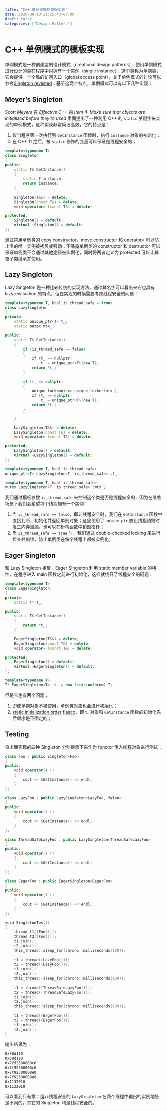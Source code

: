 ```yaml
---
title: "C++ 单例模式的模板实现"
date: 2020-09-10T21:25:43+08:00
draft: false
categories: ["Design Pattern"]
---
```


# C++ 单例模式的模板实现

单例模式是一种创建型的设计模式（creational design patterns），使用单例模式进行设计的类在程序中只拥有一个实例（single instance），这个类称为单例类，它会提供一个全局的访问入口（global access point），关于单例模式的讨论可以参考[Singleton revisited](http://www.italiancpp.org/2017/03/19/singleton-revisited-eng/)；基于这两个特点，单例模式可以有以下几种实现：

## Meyer’s Singleton

*Scott Meyers* 在 *Effective C++* 的 *Item 4: Make sure that objects are initialized before they're used* 里面提出了一种利用 C++ 的 `static` 关键字来实现的单例模式，这种实现非常简洁高效，它的特点是：

1. 仅当程序第一次执行到 `GetInstance` 函数时，执行 `instance` 对象的初始化；
2. 在 C++ 11 之后，被 `static` 修饰的变量可以保证是线程安全的；

```cpp
template<typename T>
class Singleton
{
public:
    static T& GetInstance()
    {
        static T instance;
        return instance;
    }
    
    Singleton(T&&) = delete;
    Singleton(const T&) = delete;
    void operator= (const T&) = delete;

protected:
    Singleton() = default;
    virtual ~Singleton() = default;
};
```

通过禁用单例类的 copy constructor，move constructor 和 operator= 可以防止类的唯一实例被拷贝或移动；不暴露单例类的 constructor 和 destructor 可以保证单例类不会通过其他途径被实例化，同时将两者定义为 protected 可以让其被子类继承并使用。

## Lazy Singleton

Lazy Singleton 是一种比较传统的实现方法，通过其名字可以看出来它也具有 lazy-evaluation 的特点，但在实现的时候需要考虑线程安全的问题：

```cpp
template<typename T, bool is_thread_safe = true>
class LazySingleton
{
private:
    static unique_ptr<T> t_;
    static mutex mtx_;

public:
    static T& GetInstance()
    {
        if (is_thread_safe == false)
        {
            if (t_ == nullptr)
                t_ = unique_ptr<T>(new T);
            return *t_;
        }
        
        if (t_ == nullptr)
        {
            unique_lock<mutex> unique_locker(mtx_);
            if (t_ == nullptr)
                t_ = unique_ptr<T>(new T);
            return *t_;
        }

    }

    LazySingleton(T&&) = delete;
    LazySingleton(const T&) = delete;
    void operator= (const T&) = delete;

protected:
    LazySingleton() = default;
    virtual ~LazySingleton() = default;
};

template<typename T, bool is_thread_safe>
unique_ptr<T> LazySingleton<T, is_thread_safe>::t_;

template<typename T, bool is_thread_safe>
mutex LazySingleton<T, is_thread_safe>::mtx_;
```

我们通过模板参数 `is_thread_safe` 来控制这个类是否是线程安全的，因为在某些场景下我们会希望每个线程拥有一个实例：

1. 当 `is_thread_safe == false`，即非线程安全时，我们在 `GetInstance` 函数中直接判断，初始化并返回单例对象；这里使用了 `unique_ptr` 防止线程销毁时发生内存泄漏，也可以在析构函数中销毁指针；
2. 当 `is_thread_safe == true` 时，我们通过 double-checked locking 来进行检查并加锁，防止单例类在每个线程上都被实例化。

## Eager Singleton

和 Lazy Singleton 相反，Eager Singleton 利用 static member variable 的特性，在程序进入 main 函数之前进行初始化，这样就绕开了线程安全的问题：

```cpp
template<typename T>
class EagerSingleton
{
private:
    static T* t_;

public:
    static T& GetInstance()
    {
        return *t_;
    }

    EagerSingleton(T&&) = delete;
    EagerSingleton(const T&) = delete;
    void operator= (const T&) = delete;

protected:
    EagerSingleton() = default;
    virtual ~EagerSingleton() = default;
};

template<typename T>
T* EagerSingleton<T>::t_ = new (std::nothrow) T;
```

但是它也有两个问题：

1. 即使单例对象不被使用，单例类对象也会进行初始化；
2. [static initialization order fiasco](https://isocpp.org/wiki/faq/ctors#static-init-order)，即 t_ 对象和 `GetInstance` 函数的初始化先后顺序是不固定的；

## Testing

将上面实现的四种 Singleton 分别继承下来作为 functor 传入线程对象进行测试：

```cpp
class Foo : public Singleton<Foo>
{
public:
    void operator() ()
    {
        cout << &GetInstance() << endl;
    }
};

class LazyFoo : public LazySingleton<LazyFoo, false>
{
public:
    void operator() ()
    {
        cout << &GetInstance() << endl;
    }
};

class ThreadSafeLazyFoo : public LazySingleton<ThreadSafeLazyFoo>
{
public:
    void operator() ()
    {
        cout << &GetInstance() << endl;
    }
};

class EagerFoo : public EagerSingleton<EagerFoo>
{
public:
    void operator() ()
    {
        cout << &GetInstance() << endl;
    }
};

void SingletonTest()
{
    thread t1((Foo()));
    thread t2((Foo()));
    t1.join();
    t2.join();
    this_thread::sleep_for(chrono::milliseconds(100));
    
    t1 = thread((LazyFoo()));
    t2 = thread((LazyFoo()));
    t1.join();
    t2.join();
    this_thread::sleep_for(chrono::milliseconds(100));
    
    t1 = thread((ThreadSafeLazyFoo()));
    t2 = thread((ThreadSafeLazyFoo()));
    t1.join();
    t2.join();
    this_thread::sleep_for(chrono::milliseconds(100));
    
    t1 = thread((EagerFoo()));
    t2 = thread((EagerFoo()));
    t1.join();
    t2.join();
}
```

输出结果为：

```bash
0x60d110
0x60d110
0x7f92380008c0
0x7f92300008c0
0x7f92300008e0
0x7f92300008e0
0x1132010
0x1132010
```

可以看到只有第二组非线程安全的 `LazySingleton` 在两个线程中输出的实例地址是不同的，其它的 Singleton 均是线程安全的。
